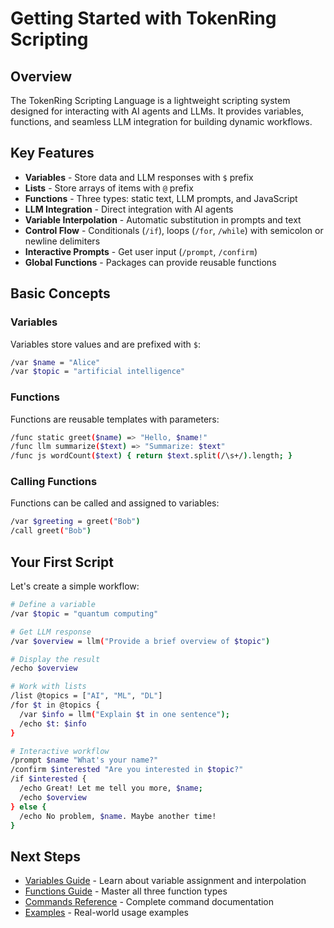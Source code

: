 # Getting Started with TokenRing Scripting

## Overview

The TokenRing Scripting Language is a lightweight scripting system designed for interacting with AI agents and LLMs. It provides variables, functions, and seamless LLM integration for building dynamic workflows.

## Key Features

- **Variables** - Store data and LLM responses with `$` prefix
- **Lists** - Store arrays of items with `@` prefix
- **Functions** - Three types: static text, LLM prompts, and JavaScript
- **LLM Integration** - Direct integration with AI agents
- **Variable Interpolation** - Automatic substitution in prompts and text
- **Control Flow** - Conditionals (`/if`), loops (`/for`, `/while`) with semicolon or newline delimiters
- **Interactive Prompts** - Get user input (`/prompt`, `/confirm`)
- **Global Functions** - Packages can provide reusable functions

## Basic Concepts

### Variables

Variables store values and are prefixed with `$`:

```bash
/var $name = "Alice"
/var $topic = "artificial intelligence"
```

### Functions

Functions are reusable templates with parameters:

```bash
/func static greet($name) => "Hello, $name!"
/func llm summarize($text) => "Summarize: $text"
/func js wordCount($text) { return $text.split(/\s+/).length; }
```

### Calling Functions

Functions can be called and assigned to variables:

```bash
/var $greeting = greet("Bob")
/call greet("Bob")
```

## Your First Script

Let's create a simple workflow:

```bash
# Define a variable
/var $topic = "quantum computing"

# Get LLM response
/var $overview = llm("Provide a brief overview of $topic")

# Display the result
/echo $overview

# Work with lists
/list @topics = ["AI", "ML", "DL"]
/for $t in @topics {
  /var $info = llm("Explain $t in one sentence");
  /echo $t: $info
}

# Interactive workflow
/prompt $name "What's your name?"
/confirm $interested "Are you interested in $topic?"
/if $interested {
  /echo Great! Let me tell you more, $name;
  /echo $overview
} else {
  /echo No problem, $name. Maybe another time!
}
```

## Next Steps

- [Variables Guide](02-variables.md) - Learn about variable assignment and interpolation
- [Functions Guide](03-functions.md) - Master all three function types
- [Commands Reference](04-commands.md) - Complete command documentation
- [Examples](05-examples.md) - Real-world usage examples
